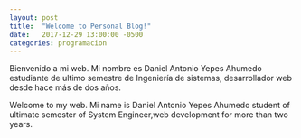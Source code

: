 ```yaml
---
layout: post
title:  "Welcome to Personal Blog!"
date:   2017-12-29 13:00:00 -0500
categories: programacion
---
```

Bienvenido a mi web. Mi nombre es Daniel Antonio Yepes Ahumedo estudiante de ultimo semestre de Ingeniería  de sistemas, desarrollador web desde hace más de dos años.

Welcome to my web. Mi name is Daniel Antonio Yepes Ahumedo student of ultimate semester of System Engineer,web development for more than two years.
